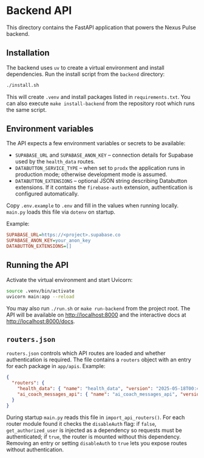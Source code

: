# Backend API

This directory contains the FastAPI application that powers the Nexus Pulse backend.

## Installation

The backend uses `uv` to create a virtual environment and install dependencies. Run the install script from the `backend` directory:

```bash
./install.sh
```

This will create `.venv` and install packages listed in `requirements.txt`. You can also execute `make install-backend` from the repository root which runs the same script.

## Environment variables

The API expects a few environment variables or secrets to be available:

- `SUPABASE_URL` and `SUPABASE_ANON_KEY` – connection details for Supabase used by the `health_data` routes.
- `DATABUTTON_SERVICE_TYPE` – when set to `prodx` the application runs in production mode; otherwise development mode is assumed.
- `DATABUTTON_EXTENSIONS` – optional JSON string describing Databutton extensions. If it contains the `firebase-auth` extension, authentication is configured automatically.

Copy `.env.example` to `.env` and fill in the values when running locally. `main.py` loads this file via `dotenv` on startup.

Example:

```ini
SUPABASE_URL=https://<project>.supabase.co
SUPABASE_ANON_KEY=your_anon_key
DATABUTTON_EXTENSIONS=[]
```

## Running the API

Activate the virtual environment and start Uvicorn:

```bash
source .venv/bin/activate
uvicorn main:app --reload
```

You may also run `./run.sh` or `make run-backend` from the project root. The API will be available on <http://localhost:8000> and the interactive docs at <http://localhost:8000/docs>.

## `routers.json`

`routers.json` controls which API routes are loaded and whether authentication is required. The file contains a `routers` object with an entry for each package in `app/apis`. Example:

```json
{
  "routers": {
    "health_data": { "name": "health_data", "version": "2025-05-18T00:45:21", "disableAuth": false },
    "ai_coach_messages_api": { "name": "ai_coach_messages_api", "version": "2025-05-26T05:57:06", "disableAuth": false }
  }
}
```

During startup `main.py` reads this file in `import_api_routers()`. For each router module found it checks the `disableAuth` flag: if `false`, `get_authorized_user` is injected as a dependency so requests must be authenticated; if `true`, the router is mounted without this dependency. Removing an entry or setting `disableAuth` to `true` lets you expose routes without authentication.
